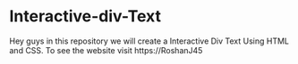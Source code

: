# Interactive-div-Text
Hey guys in this repository we will create a Interactive Div Text Using HTML and CSS. To see the website visit https://RoshanJ45
